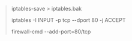 > iptables-save > iptables.bak
> 
> iptables  -I INPUT  -p tcp --dport    80   -j  ACCEPT
> 
> firewall-cmd --add-port=80/tcp
